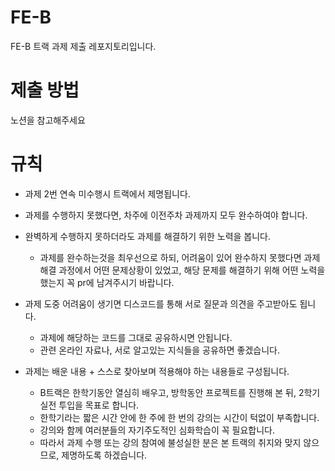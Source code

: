 # FE-B
FE-B 트랙 과제 제출 레포지토리입니다. 

# 제출 방법
노션을 참고해주세요

# 규칙
- 과제 2번 연속 미수행시 트랙에서 제명됩니다. 
- 과제를 수행하지 못했다면, 차주에 이전주차 과제까지 모두 완수하여야 합니다. 
- 완벽하게 수행하지 못하더라도 과제를 해결하기 위한 노력을 봅니다. 
  - 과제를 완수하는것을 최우선으로 하되, 어려움이 있어 완수하지 못했다면 과제 해결 과정에서 어떤 문제상황이 있었고, 해당 문제를 해결하기 위해 어떤 노력을 했는지 꼭 pr에 남겨주시기 바랍니다.
 
  
- 과제 도중 어려움이 생기면 디스코드를 통해 서로 질문과 의견을 주고받아도 됩니다. 
  - 과제에 해당하는 코드를 그대로 공유하시면 안됩니다.
  - 관련 온라인 자료나, 서로 알고있는 지식들을 공유하면 좋겠습니다.

- 과제는 배운 내용 + 스스로 찾아보며 적용해야 하는 내용들로 구성됩니다.
  - B트랙은 한학기동안 열심히 배우고, 방학동안 프로젝트를 진행해 본 뒤, 2학기 실전 투입을 목표로 합니다.
  - 한학기라는 짧은 시간 안에 한 주에 한 번의 강의는 시간이 턱없이 부족합니다.
  - 강의와 함께 여러분들의 자기주도적인 심화학습이 꼭 필요합니다.
  - 따라서 과제 수행 또는 강의 참여에 불성실한 분은 본 트랙의 취지와 맞지 않으므로, 제명하도록 하겠습니다.
